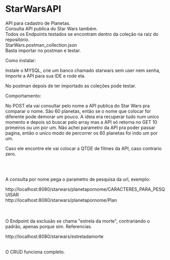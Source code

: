 # StarWarsAPI
<p align="left"> 
 API para cadastro de Planetas. </br>
 Consulta API publica do Star Wars também. </br>
 Todos os Endpoints testados se encontram dentro da coleção na raiz do repositório. </br>
 StarWars.postman_collection.json </br>
 Basta importar no postman e testar. </br>
 </P>
 <p align="left"> 
 Como instalar:</p>
 <p align="left"> 
 Instale o MYSQL, crie um banco chamado starwars sem user nem senha,
 Importe a API para sua IDE e rode ela.
 </p>
 <p align="left"> 
 No postman depois de ter importado as coleções pode testar.
 </p>
 <p align="left"> 
 Comportamento:
 </p>
 <p align="left"> 
 No POST ela vai consultar pelo nome a API publica do Star Wars pra comparar o nome.
 São 60 planetas, então se o nome que colocar for diferente pode demorar um pouco.
 A ideia era recuperar tudo num unico momento e depois só buscar pelo array mas a API só retorna no GET 10 primeiros ou um por um.
 Não achei parametro da API pra poder passar pagina, então o unico modo de percorrer os 60 planetas foi indo um por um.
 </p>
 <p align="left"> 
 Caso ele encontre ele vai colocar a QTDE de filmes da API, caso contrario zero.
 </p></br></br>
 <p align="left"> 
 A consulta por nome pega o parametro de pesquisa da url, exemplo:
 </p>
 http://localhost:8080/starwars/planetapornome/CARACTERES_PARA_PESQUISAR </br>
 http://localhost:8080/starwars/planetapornome/Plan
 
 <p align="left"> </br></br>
O Endpoint da exclusão se chama "estrela da morte", contrariando o padrão, apenas porque sim. Referencias. 
 </p>
 http://localhost:8080/starwars/estreladamorte
 </br></br>
 <p align="left"> 
 O CRUD funciona completo.
</P>
